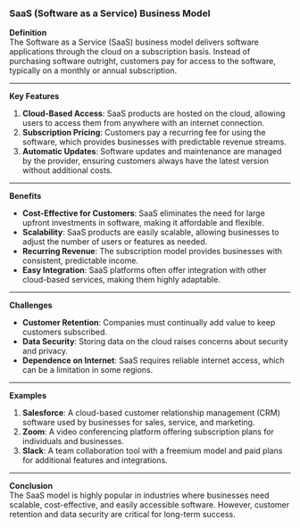 ### SaaS (Software as a Service) Business Model

**Definition**  
The Software as a Service (SaaS) business model delivers software applications through the cloud on a subscription basis. Instead of purchasing software outright, customers pay for access to the software, typically on a monthly or annual subscription.

---

**Key Features**

1. **Cloud-Based Access**: SaaS products are hosted on the cloud, allowing users to access them from anywhere with an internet connection.
2. **Subscription Pricing**: Customers pay a recurring fee for using the software, which provides businesses with predictable revenue streams.
3. **Automatic Updates**: Software updates and maintenance are managed by the provider, ensuring customers always have the latest version without additional costs.

---

**Benefits**

- **Cost-Effective for Customers**: SaaS eliminates the need for large upfront investments in software, making it affordable and flexible.
- **Scalability**: SaaS products are easily scalable, allowing businesses to adjust the number of users or features as needed.
- **Recurring Revenue**: The subscription model provides businesses with consistent, predictable income.
- **Easy Integration**: SaaS platforms often offer integration with other cloud-based services, making them highly adaptable.

---

**Challenges**

- **Customer Retention**: Companies must continually add value to keep customers subscribed.
- **Data Security**: Storing data on the cloud raises concerns about security and privacy.
- **Dependence on Internet**: SaaS requires reliable internet access, which can be a limitation in some regions.

---

**Examples**

1. **Salesforce**: A cloud-based customer relationship management (CRM) software used by businesses for sales, service, and marketing.
2. **Zoom**: A video conferencing platform offering subscription plans for individuals and businesses.
3. **Slack**: A team collaboration tool with a freemium model and paid plans for additional features and integrations.

---

**Conclusion**  
The SaaS model is highly popular in industries where businesses need scalable, cost-effective, and easily accessible software. However, customer retention and data security are critical for long-term success.